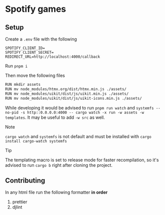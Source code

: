 # Spotify games

## Setup

Create a `.env` file with the following

```
SPOTIFY_CLIENT_ID=
SPOTIFY_CLIENT_SECRET=
REDIRECT_URL=http://localhost:4000/callback
```

Run `pnpm i`

Then move the following files

```bash
RUN mkdir assets
RUN mv node_modules/htmx.org/dist/htmx.min.js ./assets/
RUN mv node_modules/uikit/dist/js/uikit.min.js ./assets/
RUN mv node_modules/uikit/dist/js/uikit-icons.min.js ./assets/
```

While developing it would be advised to run `pnpm run watch` and
`systemfs --no-pid -s http::0.0.0.0:4000 -- cargo watch -x run -w assets -w templates`.
It may be useful to add `-w src` as well.

> [!NOTE]
>
> `cargo watch` and `systemfs` is not default and must be installed with
> `cargo install cargo-watch systemfs`

> [!TIP]
>
> The templating macro is set to release mode for faster recompilation, so it's
> advised to run `cargo b` right after cloning the project.

## Contributing

In any html file run the following formatter **in order**

1. prettier
2. djlint
